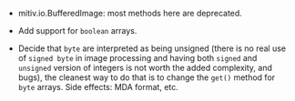  * mitiv.io.BufferedImage: most methods here are deprecated.

 * Add support for `boolean` arrays.

 * Decide that `byte` are interpreted as being unsigned (there is no
   real use of `signed byte` in image processing and having both
   `signed` and `unsigned` version of integers is not worth the added
   complexity, and bugs), the cleanest way to do that is to change the
   `get()` method for `byte` arrays.  Side effects: MDA format, etc.
